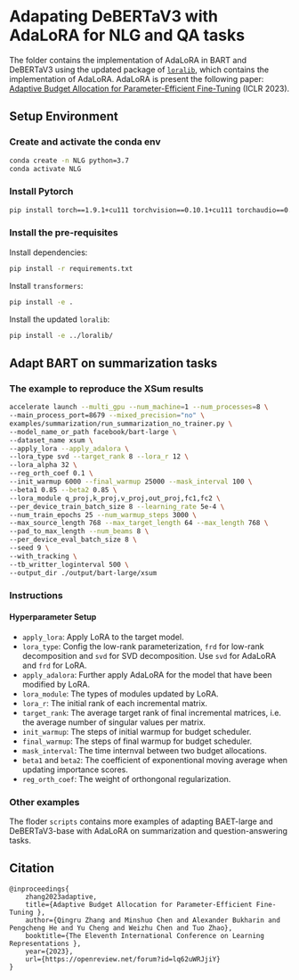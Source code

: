 # Adapating DeBERTaV3 with AdaLoRA for NLG and QA tasks

The folder contains the implementation of AdaLoRA in BART and DeBERTaV3 using the updated package of [`loralib`](../loralib/), which contains the implementation of AdaLoRA. AdaLoRA is present the following paper: [Adaptive Budget Allocation for Parameter-Efficient Fine-Tuning](https://arxiv.org/pdf/2303.10512.pdf) (ICLR 2023). 

## Setup Environment

### Create and activate the conda env
```bash
conda create -n NLG python=3.7
conda activate NLG 
```

### Install Pytorch 
```bash
pip install torch==1.9.1+cu111 torchvision==0.10.1+cu111 torchaudio==0.9.1 -f https://download.pytorch.org/whl/torch_stable.html
```

### Install the pre-requisites
Install dependencies: 
```bash
pip install -r requirements.txt
```

Install `transformers`: 
```bash
pip install -e . 
```

Install the updated `loralib`:
```bash
pip install -e ../loralib/
```


## Adapt BART on summarization tasks 

### The example to reproduce the XSum results

```bash
accelerate launch --multi_gpu --num_machine=1 --num_processes=8 \
--main_process_port=8679 --mixed_precision="no" \
examples/summarization/run_summarization_no_trainer.py \
--model_name_or_path facebook/bart-large \
--dataset_name xsum \
--apply_lora --apply_adalora \
--lora_type svd --target_rank 8 --lora_r 12 \
--lora_alpha 32 \
--reg_orth_coef 0.1 \
--init_warmup 6000 --final_warmup 25000 --mask_interval 100 \
--beta1 0.85 --beta2 0.85 \
--lora_module q_proj,k_proj,v_proj,out_proj,fc1,fc2 \
--per_device_train_batch_size 8 --learning_rate 5e-4 \
--num_train_epochs 25 --num_warmup_steps 3000 \
--max_source_length 768 --max_target_length 64 --max_length 768 \
--pad_to_max_length --num_beams 8 \
--per_device_eval_batch_size 8 \
--seed 9 \
--with_tracking \
--tb_writter_loginterval 500 \
--output_dir ./output/bart-large/xsum 
```


### Instructions

#### Hyperparameter Setup

+ `apply_lora`: Apply LoRA to the target model. 
+ `lora_type`: Config the low-rank parameterization, `frd` for low-rank decomposition and `svd` for SVD decomposition. Use `svd` for AdaLoRA and `frd` for LoRA. 
+ `apply_adalora`: Further apply AdaLoRA for the model that have been modified by LoRA. 
+ `lora_module`: The types of modules updated by LoRA. 
+ `lora_r`: The initial rank of each incremental matrix. 
+ `target_rank`: The average target rank of final incremental matrices, i.e. the average number of singular values per matrix. 
+ `init_warmup`: The steps of initial warmup for budget scheduler.
+ `final_warmup`: The steps of final warmup for budget scheduler. 
+ `mask_interval`: The time internval between two budget allocations.
+ `beta1` and `beta2`: The coefficient of exponentional moving average when updating importance scores. 
+ `reg_orth_coef`: The weight of orthongonal regularization. 


### Other examples

The floder `scripts` contains more examples of adapting BAET-large and DeBERTaV3-base with AdaLoRA on summarization and question-answering tasks.  


## Citation
```
@inproceedings{
    zhang2023adaptive,
    title={Adaptive Budget Allocation for Parameter-Efficient Fine-Tuning },
    author={Qingru Zhang and Minshuo Chen and Alexander Bukharin and Pengcheng He and Yu Cheng and Weizhu Chen and Tuo Zhao},
    booktitle={The Eleventh International Conference on Learning Representations },
    year={2023},
    url={https://openreview.net/forum?id=lq62uWRJjiY}
}
```